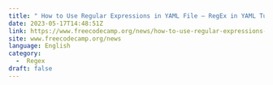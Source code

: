 ```yaml
---
title: " How to Use Regular Expressions in YAML File – RegEx in YAML Tutorial "
date: 2023-05-17T14:48:51Z
link: https://www.freecodecamp.org/news/how-to-use-regular-expressions-in-yaml-file/?utm_medium=RSS&utm_source=news.12bit.vn
site: www.freecodecamp.org/news
language: English
category:
  -  Regex 
draft: false
---
```

